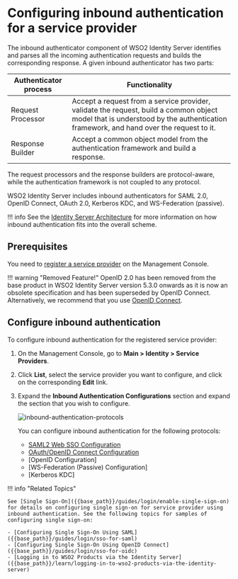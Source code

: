 # Configuring inbound authentication for a service provider

The inbound authenticator component of WSO2 Identity Server identifies
and parses all the incoming authentication requests and builds the
corresponding response. A given inbound authenticator has two parts:

| Authenticator process | Functionality   |
|-----------------------|---------------|
| Request Processor | Accept a request from a service provider, validate the request, build a common object model that is understood by the authentication framework, and hand over the request to it.    |
| Response Builder  | Accept a common object model from the authentication framework and build a response.  |

The request processors and the response builders are protocol-aware, while the authentication framework is not coupled to any protocol.

WSO2 Identity Server includes inbound authenticators for SAML 2.0, OpenID Connect, OAuth 2.0, Kerberos KDC, and WS-Federation (passive).

!!! info
    See the [Identity Server Architecture]({{base_path}}/references/architecture/architecture) for more information on how inbound authentication fits into the overall scheme.

## Prerequisites

You need to [register a service provider]({{base_path}}/guides/applications/register-sp) on the Management Console.

!!! warning "Removed Feature!"
    OpenID 2.0 has been removed from the base product in WSO2 Identity Server version 5.3.0 onwards as it is now an obsolete specification and has been superseded by OpenID Connect. Alternatively, we recommend that you use [OpenID Connect]({{base_path}}/references/concepts/authentication/intro-oidc).

## Configure inbound authentication

To configure inbound authentication for the registered service provider:

1. On the Management Console, go to **Main > Identity > Service Providers**.
2. Click **List**, select the service provider you want to configure, and click on the corresponding **Edit** link.
3. Expand the **Inbound Authentication Configurations** section and expand the section that you wish to configure.

    ![inbound-authentication-protocols]({{base_path}}/assets/img/guides/inbound-authentication-protocols.png)

    You can configure inbound authentication for the following protocols:

    - [SAML2 Web SSO Configuration]({{base_path}}/guides/login/saml-app-config-advanced)
    - [OAuth/OpenID Connect Configuration]({{base_path}}/guides/login/oauth-app-config-advanced)
    - [OpenID Configuration]
    - [WS-Federation (Passive) Configuration]
    - [Kerberos KDC]

!!! info "Related Topics"

    See [Single Sign-On]({{base_path}}/guides/login/enable-single-sign-on) for details on configuring single sign-on for service provider using inbound authentication. See the following topics for samples of configuring single sign-on:

    - [Configuring Single Sign-On Using SAML]({{base_path}}/guides/login/sso-for-saml)
    - [Configuring Single Sign-On Using OpenID Connect]({{base_path}}/guides/login/sso-for-oidc)
    - [Logging in to WSO2 Products via the Identity Server]({{base_path}}/learn/logging-in-to-wso2-products-via-the-identity-server)
